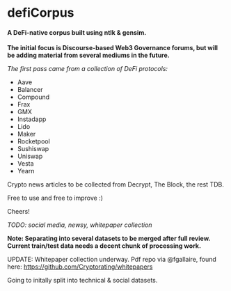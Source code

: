 # defiCorpus
#### A DeFi-native corpus built using ntlk & gensim.

**The initial focus is Discourse-based Web3 Governance forums, but will be adding material from several mediums in the future.** 

*The first pass came from a collection of DeFi protocols:* 

* Aave
* Balancer
* Compound
* Frax
* GMX
* Instadapp
* Lido
* Maker
* Rocketpool
* Sushiswap
* Uniswap
* Vesta
* Yearn

Crypto news articles to be collected from Decrypt, The Block, the rest TDB. 

Free to use and free to improve :)

Cheers!

*TODO: social media, newsy, whitepaper collection* 

**Note: Separating into several datasets to be merged after full review. Current train/test data needs a decent chunk of processing work.**

UPDATE: Whitepaper collection underway. Pdf repo via @fgallaire, found here: https://github.com/Cryptorating/whitepapers

Going to initally split into technical & social datasets. 